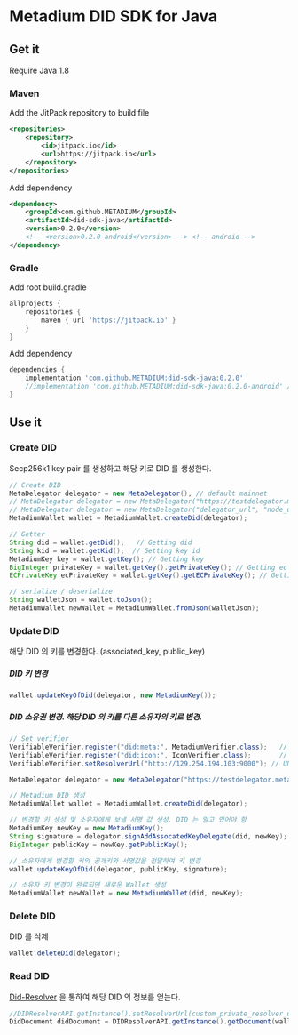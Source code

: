 # Metadium DID SDK for Java

## Get it

Require Java 1.8

### Maven
Add the JitPack repository to build file

```xml
<repositories>
    <repository>
        <id>jitpack.io</id>
        <url>https://jitpack.io</url>
    </repository>
</repositories>
```

Add dependency

```xml
<dependency>
    <groupId>com.github.METADIUM</groupId>
    <artifactId>did-sdk-java</artifactId>
    <version>0.2.0</version>
    <!-- <version>0.2.0-android</version> --> <!-- android -->
</dependency>
```
### Gradle
Add root build.gradle

```gradle
allprojects {
    repositories {
        maven { url 'https://jitpack.io' }
    }
}
```
Add dependency

```gradle
dependencies {
    implementation 'com.github.METADIUM:did-sdk-java:0.2.0'
    //implementation 'com.github.METADIUM:did-sdk-java:0.2.0-android' // android
}
```


## Use it

### Create DID

Secp256k1 key pair 를 생성하고 해당 키로 DID 를 생성한다.

```java
// Create DID
MetaDelegator delegator = new MetaDelegator(); // default mainnet
// MetaDelegator delegator = new MetaDelegator("https://testdelegator.metadium.com", "https://api.metadium.com/dev", "did:meta:testnet"); // testnet
// MetaDelegator delegator = new MetaDelegator("delegator_url", "node_url", "did:meta:custom"); // custom private network
MetadiumWallet wallet = MetadiumWallet.createDid(delegator);

// Getter
String did = wallet.getDid();	// Getting did
String kid = wallet.getKid();  // Getting key id
MetadiumKey key = wallet.getKey(); // Getting key
BigInteger privateKey = wallet.getKey().getPrivateKey(); // Getting ec private key. bigint
ECPrivateKey ecPrivateKey = wallet.getKey().getECPrivateKey(); // Getting ec private key. ECPrivateKey

// serialize / deserialize
String walletJson = wallet.toJson();
MetadiumWallet newWallet = MetadiumWallet.fromJson(walletJson);
```

### Update DID

해당 DID 의 키를 변경한다. (associated_key, public_key)

##### DID 키 변경

```java
wallet.updateKeyOfDid(delegator, new MetadiumKey());
```


##### DID 소유권 변경. 해당 DID 의 키를 다른 소유자의 키로 변경.

```java
// Set verifier
VerifiableVerifier.register("did:meta:", MetadiumVerifier.class);	// META
VerifiableVerifier.register("did:icon:", IconVerifier.class);		// ICON
VerifiableVerifier.setResolverUrl("http://129.254.194.103:9000"); // UNIVERSIAL : http://129.254.194.103:9000, META : http://129.254.194.113

MetaDelegator delegator = new MetaDelegator("https://testdelegator.metadium.com", "https://testdelegator.metadium.com");

// Metadium DID 생성
MetadiumWallet wallet = MetadiumWallet.createDid(delegator);

// 변경할 키 생성 및 소유자에게 보낼 서명 값 생성. DID 는 알고 있어야 함
MetadiumKey newKey = new MetadiumKey();
String signature = delegator.signAddAssocatedKeyDelegate(did, newKey);
BigInteger publicKey = newKey.getPublicKey();

// 소유자에게 변경할 키의 공개키와 서명값을 전달하여 키 변경
wallet.updateKeyOfDid(delegator, publicKey, signature);

// 소유자 키 변경이 완료되면 새로운 Wallet 생성
MetadiumWallet newWallet = new MetadiumWallet(did, newKey);
```


### Delete DID

DID 를 삭제

```java
wallet.deleteDid(delegator);
```

### Read DID


[Did-Resolver](https://github.com/METADIUM/did-resolver-java-client) 을 통하여 해당 DID 의 정보를 얻는다.

```java
//DIDResolverAPI.getInstance().setResolverUrl(custom_private_resolver_url); // custom private network
DidDocument didDocument = DIDResolverAPI.getInstance().getDocument(wallet.getDid()); // default mainnet or testnet
```

